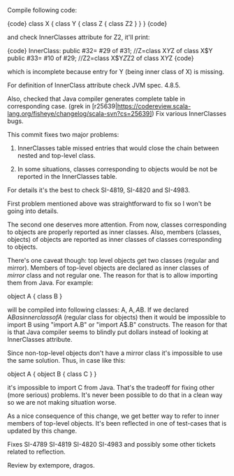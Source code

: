 Compile following code:

{code}
class X {
  class Y {
    class Z {
      class Z2
    }
  }
}
{code}

and check InnerClasses attribute for Z2, it'll print:

{code}
  InnerClass: 
   public #32= #29 of #31; //Z=class X$Y$Z of class X$Y
   public #33= #10 of #29; //Z2=class X$Y$Z$Z2 of class X$Y$Z
{code}

which is incomplete because entry for Y (being inner class of X) is missing.

For definition of InnerClass attribute check JVM spec. 4.8.5.

Also, checked that Java compiler generates complete table in corresponding case.
(grek in [r25639|https://codereview.scala-lang.org/fisheye/changelog/scala-svn?cs=25639]) Fix various InnerClasses bugs.

This commit fixes two major problems:

  1. InnerClasses table missed entries
     that would close the chain between
     nested and top-level class.
     
  2. In some situations, classes
     corresponding to objects would be
     not be reported in the InnerClasses
     table.

For details it's the best to check SI-4819, SI-4820 and
SI-4983.

First problem mentioned above was straightforward to
fix so I won't be going into details.

The second one deserves more attention. From now, classes
corresponding to objects are properly reported as inner
classes. Also, members (classes, objects) of objects are
reported as inner classes of classes corresponding to
objects.

There's one caveat though: top level objects get two
classes (regular and mirror). Members of top-level
objects are declared as inner classes of *mirror* class
and not regular one. The reason for that is to allow
importing them from Java. For example:

object A { class B }

will be compiled into following classes: A, A$, A$B.
If we declared A$B as inner class of A$ (regular class
for objects) then it would be impossible to import
B using "import A.B" or "import A$.B" constructs. The
reason for that is that Java compiler seems to blindly
put dollars instead of looking at InnerClasses attribute.

Since non-top-level objects don't have a mirror class
it's impossible to use the same solution. Thus, in case
like this:

object A { object B { class C } }

it's impossible to import C from Java. That's the tradeoff
for fixing other (more serious) problems. It's never been
possible to do that in a clean way so we are not making
situation worse.

As a nice consequence of this change, we get better way to
refer to inner members of top-level objects. It's been
reflected in one of test-cases that is updated by this
change.

Fixes SI-4789 SI-4819	SI-4820 SI-4983 and possibly some
other tickets related to reflection.

Review by extempore, dragos.
